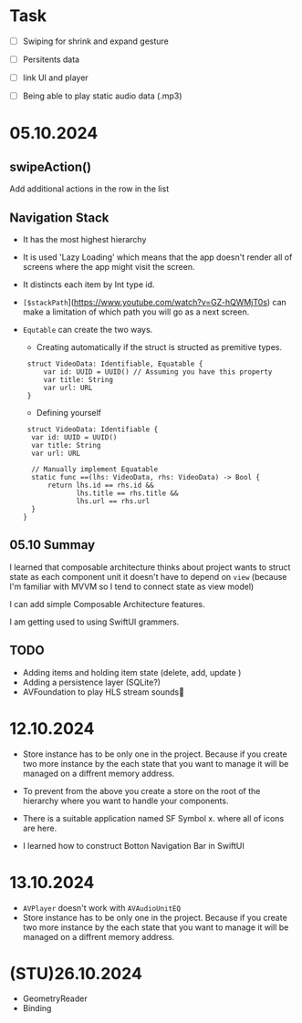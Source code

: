# Task
- [ ] Swiping for shrink and expand gesture
- [ ] Persitents data
- [ ] link UI and player
- [ ] Being able to play static audio data (.mp3)


# 05.10.2024

## swipeAction()
Add additional actions in the row in the list

## Navigation Stack
- It has the most highest hierarchy
- It is used 'Lazy Loading' which means that the app doesn't render all of screens where the app might visit the screen.
- It distincts each item by Int type id.
- `[$stackPath`](https://www.youtube.com/watch?v=GZ-hQWMjT0s) can make a limitation of which path you will go as a next screen.
- `Equtable` can create the two ways. 
  - Creating automatically if the struct is structed as premitive types.
  ```
   struct VideoData: Identifiable, Equatable {
       var id: UUID = UUID() // Assuming you have this property
       var title: String
       var url: URL
   }
  ```

  - Defining yourself
  ```
   struct VideoData: Identifiable {
    var id: UUID = UUID()
    var title: String
    var url: URL
    
    // Manually implement Equatable
    static func ==(lhs: VideoData, rhs: VideoData) -> Bool {
        return lhs.id == rhs.id &&
               lhs.title == rhs.title &&
               lhs.url == rhs.url
    }
  }
  ```


## 05.10 Summay
I learned that composable architecture thinks about project wants to struct state as each component unit it doesn't have to depend on `view` (because I'm familiar with MVVM so I tend to connect state as view model)

I can add simple Composable Architecture features.

I am getting used to using SwiftUI grammers.

## TODO
- Adding items and holding item state (delete, add, update )
- Adding a persistence layer (SQLite?)
- AVFoundation to play HLS stream sounds🎼


# 12.10.2024
- Store instance has to be only one in the project. Because if you create two more instance by the each state that you want to manage it will be managed on a diffrent memory address.

- To prevent from the above you create a store on the root of the hierarchy where you want to handle your components.

- There is a suitable application named SF Symbol x. where all of icons are here.

- I learned how to construct Botton Navigation Bar in SwiftUI

# 13.10.2024
- `AVPlayer` doesn't work with `AVAudioUnitEQ`
- Store instance has to be only one in the project. Because if you create two more instance by the each state that you want to manage it will be managed on a diffrent memory address.


# (STU)26.10.2024
- GeometryReader
- Binding

